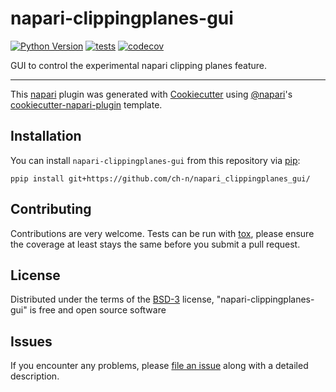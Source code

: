 # napari-clippingplanes-gui

[//]: <[![License](https://img.shields.io/pypi/l/napari-clippingplanes-gui.svg?color=green)](https://github.com/ch-n/napari-clippingplanes-gui/raw/main/LICENSE)>

[//]: <[![PyPI](https://img.shields.io/pypi/v/napari-clippingplanes-gui.svg?color=green)](https://pypi.org/project/napari-clippingplanes-gui)>

[//]: <[![napari hub](https://img.shields.io/endpoint?url=https://api.napari-hub.org/shields/napari-clippingplanes-gui)](https://napari-hub.org/plugins/napari-clippingplanes-gui)>

[![Python Version](https://img.shields.io/pypi/pyversions/napari-clippingplanes-gui.svg?color=green)](https://python.org)
[![tests](https://github.com/ch-n/napari-clippingplanes-gui/workflows/tests/badge.svg)](https://github.com/ch-n/napari-clippingplanes-gui/actions)
[![codecov](https://codecov.io/gh/ch-n/napari-clippingplanes-gui/branch/main/graph/badge.svg)](https://codecov.io/gh/ch-n/napari-clippingplanes-gui)

GUI to control the experimental napari clipping planes feature.

----------------------------------

This [napari] plugin was generated with [Cookiecutter] using [@napari]'s [cookiecutter-napari-plugin] template.

<!--
Don't miss the full getting started guide to set up your new package:
https://github.com/napari/cookiecutter-napari-plugin#getting-started

and review the napari docs for plugin developers:
https://napari.org/plugins/stable/index.html
-->

## Installation

You can install `napari-clippingplanes-gui` from this repository via [pip]:

    ppip install git+https://github.com/ch-n/napari_clippingplanes_gui/



## Contributing

Contributions are very welcome. Tests can be run with [tox], please ensure
the coverage at least stays the same before you submit a pull request.

## License

Distributed under the terms of the [BSD-3] license,
"napari-clippingplanes-gui" is free and open source software

## Issues

If you encounter any problems, please [file an issue] along with a detailed description.

[napari]: https://github.com/napari/napari
[Cookiecutter]: https://github.com/audreyr/cookiecutter
[@napari]: https://github.com/napari
[MIT]: http://opensource.org/licenses/MIT
[BSD-3]: http://opensource.org/licenses/BSD-3-Clause
[GNU GPL v3.0]: http://www.gnu.org/licenses/gpl-3.0.txt
[GNU LGPL v3.0]: http://www.gnu.org/licenses/lgpl-3.0.txt
[Apache Software License 2.0]: http://www.apache.org/licenses/LICENSE-2.0
[Mozilla Public License 2.0]: https://www.mozilla.org/media/MPL/2.0/index.txt
[cookiecutter-napari-plugin]: https://github.com/napari/cookiecutter-napari-plugin
[file an issue]: https://github.com/ch-n/napari-clippingplanes-gui/issues

[napari]: https://github.com/napari/napari
[tox]: https://tox.readthedocs.io/en/latest/
[pip]: https://pypi.org/project/pip/
[PyPI]: https://pypi.org/
